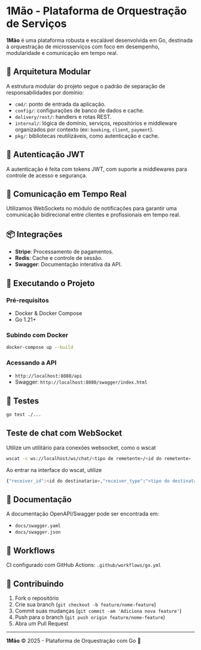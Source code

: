 # 1Mão - Plataforma de Orquestração de Serviços

**1Mão** é uma plataforma robusta e escalável desenvolvida em Go, destinada à orquestração de microsserviços com foco em desempenho, modularidade e comunicação em tempo real.

## 🧩 Arquitetura Modular

A estrutura modular do projeto segue o padrão de separação de responsabilidades por domínio:

- `cmd/`: ponto de entrada da aplicação.
- `config/`: configurações de banco de dados e cache.
- `delivery/rest/`: handlers e rotas REST.
- `internal/`: lógica de domínio, serviços, repositórios e middleware organizados por contexto (ex: `booking`, `client`, `payment`).
- `pkg/`: bibliotecas reutilizáveis, como autenticação e cache.

## 🔐 Autenticação JWT

A autenticação é feita com tokens JWT, com suporte a middlewares para controle de acesso e segurança.

## 🔄 Comunicação em Tempo Real

Utilizamos WebSockets no módulo de notificações para garantir uma comunicação bidirecional entre clientes e profissionais em tempo real.

## 📦 Integrações

- **Stripe**: Processamento de pagamentos.
- **Redis**: Cache e controle de sessão.
- **Swagger**: Documentação interativa da API.

## 🚀 Executando o Projeto

### Pré-requisitos

- Docker & Docker Compose
- Go 1.21+

### Subindo com Docker

```bash
docker-compose up --build
```

### Acessando a API

- `http://localhost:8080/api`
- Swagger: `http://localhost:8080/swagger/index.html`

## 🧪 Testes

```bash
go test ./...
```

## Teste de chat com WebSocket

Utilize um utilitário para conexões websocket, como o wscat

```bash
wscat -c ws://localhost/ws/chat/<tipo de remetente>/<id do remetente>
```

Ao entrar na interface do wscat, utilize
```bash
{"receiver_id":<id do destinatario>,"receiver_type":"<tipo do destinatário>","content":"mensagem a ser enviada"}
```


## 📁 Documentação

A documentação OpenAPI/Swagger pode ser encontrada em:

- `docs/swagger.yaml`
- `docs/swagger.json`

## 📂 Workflows

CI configurado com GitHub Actions: `.github/workflows/go.yml`

## 🤝 Contribuindo

1. Fork o repositório
2. Crie sua branch (`git checkout -b feature/nome-feature`)
3. Commit suas mudanças (`git commit -am 'Adiciona nova feature'`)
4. Push para o branch (`git push origin feature/nome-feature`)
5. Abra um Pull Request

---

**1Mão** © 2025 - Plataforma de Orquestração com Go 🚀
